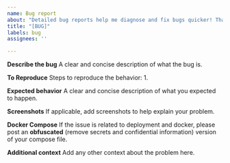```yaml
---
name: Bug report
about: "Detailed bug reports help me diagnose and fix bugs quicker! Thanks!"
title: "[BUG]"
labels: bug
assignees: ''

---
```


**Describe the bug**
A clear and concise description of what the bug is.

**To Reproduce**
Steps to reproduce the behavior:
1. 

**Expected behavior**
A clear and concise description of what you expected to happen.

**Screenshots**
If applicable, add screenshots to help explain your problem.

**Docker Compose**
If the issue is related to deployment and docker, please post an **obfuscated** (remove secrets and confidential information) version of your compose file.

**Additional context**
Add any other context about the problem here.
